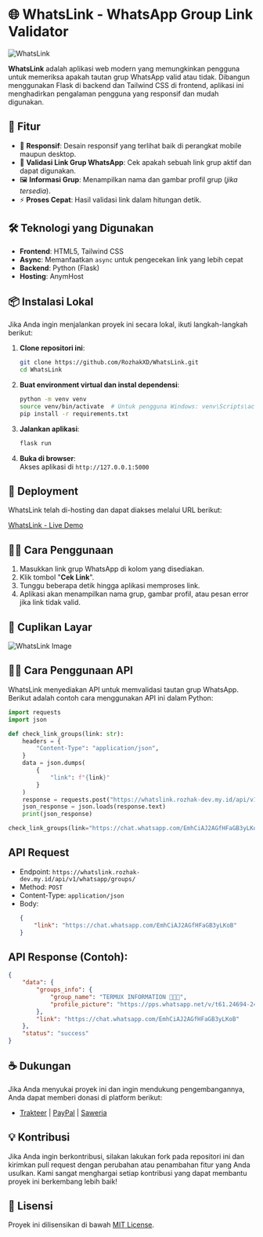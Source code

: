 # 🌐 WhatsLink - WhatsApp Group Link Validator
![WhatsLink](https://github.com/user-attachments/assets/56ec0346-98f4-4beb-b648-432e37370da1)

**WhatsLink** adalah aplikasi web modern yang memungkinkan pengguna untuk memeriksa apakah tautan grup WhatsApp valid atau tidak. Dibangun menggunakan Flask di backend dan Tailwind CSS di frontend, aplikasi ini menghadirkan pengalaman pengguna yang responsif dan mudah digunakan.

## 🎯 Fitur
- 🚀 **Responsif**: Desain responsif yang terlihat baik di perangkat mobile maupun desktop.
- 🔗 **Validasi Link Grup WhatsApp**: Cek apakah sebuah link grup aktif dan dapat digunakan.
- 🖼️ **Informasi Grup**: Menampilkan nama dan gambar profil grup (_jika tersedia_).
- ⚡ **Proses Cepat**: Hasil validasi link dalam hitungan detik.

## 🛠️ Teknologi yang Digunakan

- **Frontend**: HTML5, Tailwind CSS
- **Async**: Memanfaatkan `async` untuk pengecekan link yang lebih cepat
- **Backend**: Python (Flask)
- **Hosting**: AnymHost

## 📦 Instalasi Lokal
Jika Anda ingin menjalankan proyek ini secara lokal, ikuti langkah-langkah berikut:
1. **Clone repositori ini**:
    ```bash
    git clone https://github.com/RozhakXD/WhatsLink.git
    cd WhatsLink
    ```
2. **Buat environment virtual dan instal dependensi**:
    ```bash
    python -m venv venv
    source venv/bin/activate  # Untuk pengguna Windows: venv\Scripts\activate
    pip install -r requirements.txt
    ```
3. **Jalankan aplikasi**:
    ```bash
    flask run
    ```
4. **Buka di browser**:  
   Akses aplikasi di `http://127.0.0.1:5000`

## 🚀 Deployment
WhatsLink telah di-hosting dan dapat diakses melalui URL berikut:

[WhatsLink - Live Demo](https://www.whatslink.rozhak-dev.my.id/)

## 🧑‍💻 Cara Penggunaan
1. Masukkan link grup WhatsApp di kolom yang disediakan.
2. Klik tombol "**Cek Link**".
3. Tunggu beberapa detik hingga aplikasi memproses link.
4. Aplikasi akan menampilkan nama grup, gambar profil, atau pesan error jika link tidak valid.

## 🎨 Cuplikan Layar
![WhatsLink Image](https://github.com/user-attachments/assets/45d7c9f3-feb6-4cf7-b344-18ae5cb4dd9d)

## 🧑‍💻 Cara Penggunaan API

WhatsLink menyediakan API untuk memvalidasi tautan grup WhatsApp. Berikut adalah contoh cara menggunakan API ini dalam Python:

```python
import requests
import json

def check_link_groups(link: str):
    headers = {
        "Content-Type": "application/json",
    }
    data = json.dumps(
        {
            "link": f"{link}"
        }
    )
    response = requests.post("https://whatslink.rozhak-dev.my.id/api/v1/whatsapp/groups/", data=data, headers=headers)
    json_response = json.loads(response.text)
    print(json_response)

check_link_groups(link="https://chat.whatsapp.com/EmhCiAJ2AGfHFaGB3yLKoB")
```

## API Request
- Endpoint: `https://whatslink.rozhak-dev.my.id/api/v1/whatsapp/groups/`
- Method: `POST`
- Content-Type: `application/json`
- Body:
    ```json
    {
        "link": "https://chat.whatsapp.com/EmhCiAJ2AGfHFaGB3yLKoB"
    }
    ```

## API Response (Contoh):
```json
{
    "data": {
        "groups_info": {
            "group_name": "TERMUX INFORMATION 🦠🦠🦠",
            "profile_picture": "https://pps.whatsapp.net/v/t61.24694-24/227200801_711308186856733_6650192014321848591_n.jpg?ccb=11-4&oh=01_Q5AaIDsSKCgXfwpvMf2j7WQLQ3oz4efPMEAopUIwkCCEiXDz&oe=671CC799&_nc_sid=5e03e0&_nc_cat=100"
        },
        "link": "https://chat.whatsapp.com/EmhCiAJ2AGfHFaGB3yLKoB"
    },
    "status": "success"
}
```

## ☕ Dukungan
Jika Anda menyukai proyek ini dan ingin mendukung pengembangannya, Anda dapat memberi donasi di platform berikut:

- [Trakteer](https://trakteer.id/rozhak_official/tip) | [PayPal](https://paypal.me/rozhak9) | [Saweria](https://saweria.co/rozhak9)

## 💡 Kontribusi
Jika Anda ingin berkontribusi, silakan lakukan fork pada repositori ini dan kirimkan pull request dengan perubahan atau penambahan fitur yang Anda usulkan. Kami sangat menghargai setiap kontribusi yang dapat membantu proyek ini berkembang lebih baik!

## 📝 Lisensi
Proyek ini dilisensikan di bawah [MIT License](https://github.com/RozhakXD/WhatsLink/blob/main/LICENSE).
